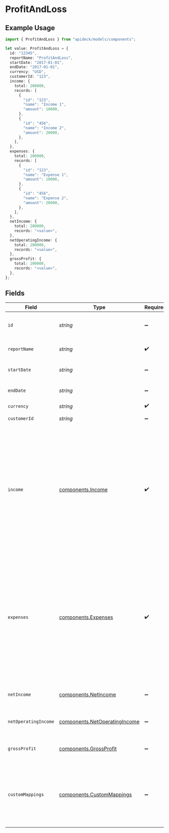 # ProfitAndLoss

## Example Usage

```typescript
import { ProfitAndLoss } from "apideck/models/components";

let value: ProfitAndLoss = {
  id: "12345",
  reportName: "ProfitAndLoss",
  startDate: "2017-01-01",
  endDate: "2017-01-01",
  currency: "USD",
  customerId: "123",
  income: {
    total: 200000,
    records: [
      {
        "id": "123",
        "name": "Income 1",
        "amount": 10000,
      },
      {
        "id": "456",
        "name": "Income 2",
        "amount": 20000,
      },
    ],
  },
  expenses: {
    total: 200000,
    records: [
      {
        "id": "123",
        "name": "Expense 1",
        "amount": 10000,
      },
      {
        "id": "456",
        "name": "Expense 2",
        "amount": 20000,
      },
    ],
  },
  netIncome: {
    total: 200000,
    records: "<value>",
  },
  netOperatingIncome: {
    total: 200000,
    records: "<value>",
  },
  grossProfit: {
    total: 200000,
    records: "<value>",
  },
};
```

## Fields

| Field                                                                                                                                            | Type                                                                                                                                             | Required                                                                                                                                         | Description                                                                                                                                      | Example                                                                                                                                          |
| ------------------------------------------------------------------------------------------------------------------------------------------------ | ------------------------------------------------------------------------------------------------------------------------------------------------ | ------------------------------------------------------------------------------------------------------------------------------------------------ | ------------------------------------------------------------------------------------------------------------------------------------------------ | ------------------------------------------------------------------------------------------------------------------------------------------------ |
| `id`                                                                                                                                             | *string*                                                                                                                                         | :heavy_minus_sign:                                                                                                                               | A unique identifier for an object.                                                                                                               | 12345                                                                                                                                            |
| `reportName`                                                                                                                                     | *string*                                                                                                                                         | :heavy_check_mark:                                                                                                                               | The name of the report                                                                                                                           | ProfitAndLoss                                                                                                                                    |
| `startDate`                                                                                                                                      | *string*                                                                                                                                         | :heavy_minus_sign:                                                                                                                               | The start date of the report                                                                                                                     | 2017-01-01                                                                                                                                       |
| `endDate`                                                                                                                                        | *string*                                                                                                                                         | :heavy_minus_sign:                                                                                                                               | The start date of the report                                                                                                                     | 2017-01-01                                                                                                                                       |
| `currency`                                                                                                                                       | *string*                                                                                                                                         | :heavy_check_mark:                                                                                                                               | N/A                                                                                                                                              | USD                                                                                                                                              |
| `customerId`                                                                                                                                     | *string*                                                                                                                                         | :heavy_minus_sign:                                                                                                                               | Customer id                                                                                                                                      | 123                                                                                                                                              |
| `income`                                                                                                                                         | [components.Income](../../models/components/income.md)                                                                                           | :heavy_check_mark:                                                                                                                               | N/A                                                                                                                                              | {<br/>"total": 200000,<br/>"records": [<br/>{<br/>"id": "123",<br/>"name": "Income 1",<br/>"amount": 10000<br/>},<br/>{<br/>"id": "456",<br/>"name": "Income 2",<br/>"amount": 20000<br/>}<br/>]<br/>} |
| `expenses`                                                                                                                                       | [components.Expenses](../../models/components/expenses.md)                                                                                       | :heavy_check_mark:                                                                                                                               | N/A                                                                                                                                              | {<br/>"total": 200000,<br/>"records": [<br/>{<br/>"id": "123",<br/>"name": "Expense 1",<br/>"amount": 10000<br/>},<br/>{<br/>"id": "456",<br/>"name": "Expense 2",<br/>"amount": 20000<br/>}<br/>]<br/>} |
| `netIncome`                                                                                                                                      | [components.NetIncome](../../models/components/netincome.md)                                                                                     | :heavy_minus_sign:                                                                                                                               | N/A                                                                                                                                              | {<br/>"total": 200000<br/>}                                                                                                                      |
| `netOperatingIncome`                                                                                                                             | [components.NetOperatingIncome](../../models/components/netoperatingincome.md)                                                                   | :heavy_minus_sign:                                                                                                                               | N/A                                                                                                                                              | {<br/>"total": 200000<br/>}                                                                                                                      |
| `grossProfit`                                                                                                                                    | [components.GrossProfit](../../models/components/grossprofit.md)                                                                                 | :heavy_minus_sign:                                                                                                                               | N/A                                                                                                                                              | {<br/>"total": 200000<br/>}                                                                                                                      |
| `customMappings`                                                                                                                                 | [components.CustomMappings](../../models/components/custommappings.md)                                                                           | :heavy_minus_sign:                                                                                                                               | When custom mappings are configured on the resource, the result is included here.                                                                |                                                                                                                                                  |